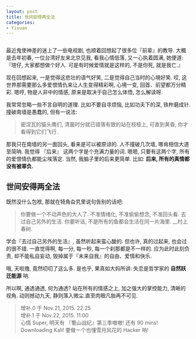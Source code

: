 ```yaml
---
layout: post
title: 世间安得两全法
categories:
- Yixuan
---
```


<embed autostart="true" hidden="false" loop=-1 src="http://openmindclub.qiniudn.com/Yixuan/%E4%B9%B1%E4%B8%96%E4%BF%B1%E7%81%AD.mp3"></embed>

最近鬼使神差的迷上了一些电视剧, 也顺着回想起了很多位『前辈』的教导. 大概是去年初春, 一位台湾好友来北京见我, 看我心情低落, 又一心执着圆满, 她便道:『瑄仔, 大家都想做个好人. 可是有时候爱情就是这样的, 不是你死, 就是我亡.』

现在回想起来, 一是觉得这悲壮的语气好笑, 二是觉得自己当时的心境好笑. 哎, 这世界那需要那么多爱恨情仇来让人生变得精彩啊, 心境一变, 回首、前望都万分精彩. 嗯哼, 物是人非中的情感, 原来是取决于自己怎么体悟, 怎么解读呀.

我常常忽略一些不言自明的道理. 比如不要自寻烦恼, 比如功夫下的深, 铁杵磨成针. 撞破南墙是愚蠢的, 但有一说法:

> 密涅瓦的猫头鹰们, 清晨时分就已错落有致的站在枝桠上, 可直到黄昏, 你才看得到它们飞行.

那我只在南墙的另一面回头, 看来是可以被原谅的. 人不撞破几次墙, 哪肯相信大道至简呐. 我觉得 『后来』 这两个字是个充满力量的词. 嗯嗯, 只要有这两个字, 所有的爱恨情仇都能尘埃落定. 当然, 我脑子里的后来更简单. 比如: **后来, 所有的真情都没有被辜负.**

## 世间安得两全法

既然没什么包袱, 那就在犄角旮旯里说句告别的话吧:

> 你要做一个不动声色的大人了. 不准情绪化, 不准偷偷想念, 不准回头看. 去过自己另外的生活. 你要听话, 不是所有的鱼都会生活在同一片海里. __村上春树.

学会『去过自己另外的生活』,  虽然听起来蛮心酸的. 但也许, 真的过起来, 也会过的很不错. 一直觉得啊, 每一分, 每一秒, 每一个刹那都是不一样的. 应为此时此刻负责, 却不能私自妄动, 毁掉属于『未来自我』的自由、爱情和快乐.

哦, 天啦撸, 竟然叨叨了这么多. 是也乎, 果真如大妈所讲: 失恋是哲学家的 **自然跃迁能源** 呐.

所以啊, 通透通透, 何为通透? 站在所有的情感之上, 加之强大的掌控能力, 清晰的视角. 动则撼动九天, 静则落入微尘.直至肉眼凡胎再不可见.

> 增补.0 于 Nov.21, 2015. 22:25  
> 增补.1 于 Nov.22, 2015. 11:00  
> 心情 Super, 明天有 『蜀山战纪』第三季嗷嗷! 还有 90 mins!  
> Downloading Kali! 要做一个也懂雪月风花的 Hacker 呐!  
